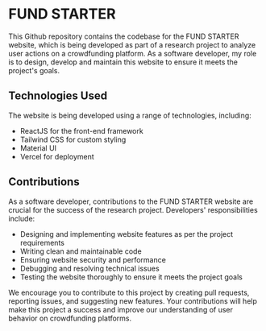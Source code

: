 # FUND STARTER

This Github repository contains the codebase for the FUND STARTER website, which is being developed as part of a research project to analyze user actions on a crowdfunding platform. As a software developer, my role is to design, develop and maintain this website to ensure it meets the project's goals.

<!-- ## Features
The FUND STARTER website is designed to display multiple crowdfunding projects on a single platform, making it easy for users to browse and discover new projects. Some of the features of the website include:

- User account creation and management
- Project creation and management
- Donation management
- Detailed project analytics to analyze user behavior 
-->

## Technologies Used

The website is being developed using a range of technologies, including:

- ReactJS for the front-end framework
- Tailwind CSS for custom styling
- Material UI
- Vercel for deployment

## Contributions

As a software developer, contributions to the FUND STARTER website are crucial for the success of the research project. Developers' responsibilities include:

- Designing and implementing website features as per the project requirements
- Writing clean and maintainable code
- Ensuring website security and performance
- Debugging and resolving technical issues
- Testing the website thoroughly to ensure it meets the project goals

We encourage you to contribute to this project by creating pull requests, reporting issues, and suggesting new features. Your contributions will help make this project a success and improve our understanding of user behavior on crowdfunding platforms.
